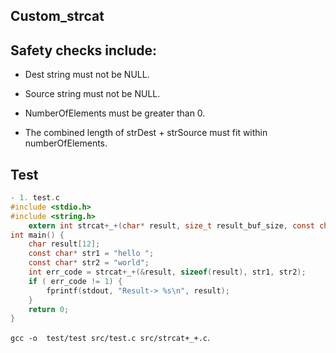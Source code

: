 ## Custom_strcat 

## Safety checks include:

-  Dest string  must not be NULL.

-  Source string  must not be NULL.

-  NumberOfElements must be greater than 0.

-  The combined length of strDest + strSource must fit within numberOfElements.
## Test
```c
- 1. test.c
#include <stdio.h>
#include <string.h>
    extern int strcat+_+(char* result, size_t result_buf_size, const char* str1, const char* str2 );
int main() {
    char result[12];
    const char* str1 = "hello ";
    const char* str2 = "world";
    int err_code = strcat+_+(&result, sizeof(result), str1, str2);
    if ( err_code != 1) {
        fprintf(stdout, "Result-> %s\n", result);
    }
    return 0;
}
```
`gcc -o  test/test src/test.c src/strcat+_+.c`.
    

